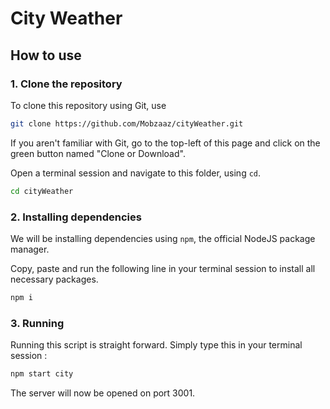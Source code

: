 # City Weather

## How to use

### 1. Clone the repository
To clone this repository using Git, use
```bash
git clone https://github.com/Mobzaaz/cityWeather.git
```

If you aren't familiar with Git, go to the top-left of this page and click on the green button named "Clone or Download".

Open a terminal session and navigate to this folder, using `cd`.

```bash
cd cityWeather
```

### 2. Installing dependencies

We will be installing dependencies using `npm`, the official NodeJS package manager.

Copy, paste and run the following line in your terminal session to install all necessary packages.
```bash
npm i
```

### 3. Running
Running this script is straight forward. Simply type this in your terminal session :

```bash
npm start city
```

The server will now be opened on port 3001.